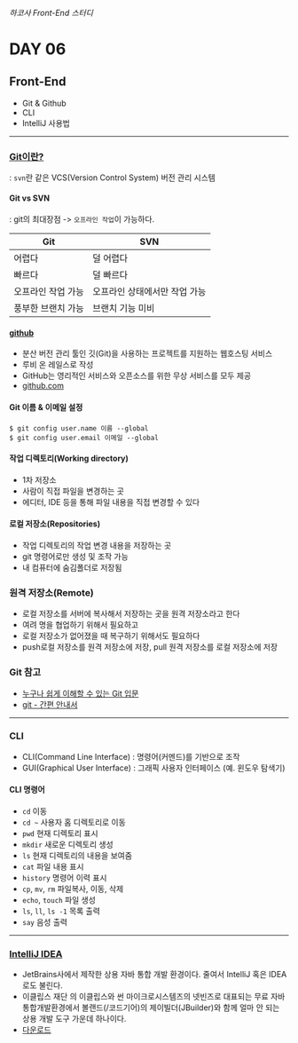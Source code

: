 ###### 하코사 Front-End 스터디

# DAY 06
## Front-End
- Git & Github
- CLI
- IntelliJ 사용법

---

### [Git이란?](https://git-scm.com/) <br>
: `svn`란 같은 VCS(Version Control System) 버전 관리 시스템

#### Git vs SVN
: git의 최대장점 -> `오프라인 작업`이 가능하다. <br>

Git | SVN
------| ---------
어렵다 | 덜 어렵다
빠르다 | 덜 빠르다
오프라인 작업 가능 | 오프라인 상태에서만 작업 가능
풍부한 브랜치 가능 | 브랜치 기능 미비

#### [github](https://ko.wikipedia.org/wiki/%EA%B9%83%ED%97%88%EB%B8%8C)
- 분산 버전 관리 툴인 깃(Git)을 사용하는 프로젝트를 지원하는 웹호스팅 서비스
- 루비 온 레일스로 작성
- GitHub는 영리적인 서비스와 오픈소스를 위한 무상 서비스를 모두 제공
- [github.com](https://github.com/)

#### Git 이름 & 이메일 설정

```CLI
$ git config user.name 이름 --global
$ git config user.email 이메일 --global
```

#### 작업 디렉토리(Working directory)
- 1차 저장소
- 사람이 직접 파일을 변경하는 곳
- 에디터, IDE 등을 통해 파일 내용을 직접 변경할 수 있다

#### 로컬 저장소(Repositories)
- 작업 디렉토리의 작업 변경 내용을 저장하는 곳
- git 명령어로만 생성 및 조작 가능
- 내 컴퓨터에 숨김폴더로 저장됨

### 원격 저장소(Remote)
- 로컬 저장소를 서버에 복사해서 저장하는 곳을 원격 저장소라고 한다
- 여려 명을 협업하기 위해서 필요하고
- 로컬 저장소가 없어졌을 때 복구하기 위해서도 필요하다
- push로컬 저장소를 원격 저장소에 저장, pull 원격 저장소를 로컬 저장소에 저장

### Git 참고
- [누구나 쉽게 이해할 수 있는 Git 입문](https://backlogtool.com/git-guide/kr/)
- [git - 간편 안내서](https://rogerdudler.github.io/git-guide/index.ko.html)

---

### CLI
- CLI(Command Line Interface) : 명령어(커멘드)를 기반으로 조작
- GUI(Graphical User Interface) : 그래픽 사용자 인터페이스 (예. 윈도우 탐색기)

#### CLI 명령어
- `cd`                이동 <br>
- `cd ~`              사용자 홈 디렉토리로 이동 <br>
- `pwd`               현재 디렉토리 표시 <br>
- `mkdir`             새로운 디렉토리 생성 <br>
- `ls`                현재 디렉토리의 내용을 보여줌 <br>
- `cat`               파일 내용 표시 <br>
- `history`           명령어 이력 표시 <br>
- `cp`, `mv`, `rm`    파일복사, 이동, 삭제 <br>
- `echo`, `touch`     파일 생성  <br>
- `ls`, `ll`, `ls -1` 목록 출력 <br>
- `say`               음성 출력 <br>

---

### [IntelliJ IDEA](https://ko.wikipedia.org/wiki/IntelliJ_IDEA)
- JetBrains사에서 제작한 상용 자바 통합 개발 환경이다. 줄여서 IntelliJ 혹은 IDEA로도 불린다. <br>
- 이클립스 재단 의 이클립스와 썬 마이크로시스템즈의 넷빈즈로 대표되는 무료 자바 통합개발환경에서 볼랜드(/코드기어)의 제이빌더(JBuilder)와 함께 얼마 안 되는 상용 개발 도구 가운데 하나이다.
- [다운로드](https://www.jetbrains.com/idea/nextversion/)
